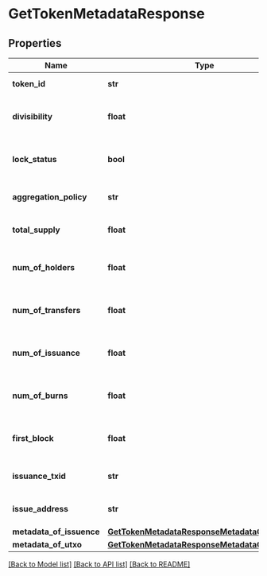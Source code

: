 # GetTokenMetadataResponse

## Properties
Name | Type | Description | Notes
------------ | ------------- | ------------- | -------------
**token_id** | **str** | ID of the token | [optional] 
**divisibility** | **float** | Decimal places the token is divisible to | [optional] 
**lock_status** | **bool** | Whether issuance of more tokens is locked | [optional] 
**aggregation_policy** | **str** | Whether the tokens are aggregatable | [optional] 
**total_supply** | **float** | Total number of tokens in supply | [optional] 
**num_of_holders** | **float** | Total number of addresses this token is held at | [optional] 
**num_of_transfers** | **float** | Total number of transactions of this token | [optional] 
**num_of_issuance** | **float** | Total number of times this token has been issued | [optional] 
**num_of_burns** | **float** | Number of times tokens have been burned | [optional] 
**first_block** | **float** | Block number token was issued in | [optional] 
**issuance_txid** | **str** | TXID the token was issued with | [optional] 
**issue_address** | **str** | Address that issued the tokens | [optional] 
**metadata_of_issuence** | [**GetTokenMetadataResponseMetadataOfIssuence**](GetTokenMetadataResponseMetadataOfIssuence.md) |  | [optional] 
**metadata_of_utxo** | [**GetTokenMetadataResponseMetadataOfIssuence**](GetTokenMetadataResponseMetadataOfIssuence.md) |  | [optional] 

[[Back to Model list]](../README.md#documentation-for-models) [[Back to API list]](../README.md#documentation-for-api-endpoints) [[Back to README]](../README.md)


